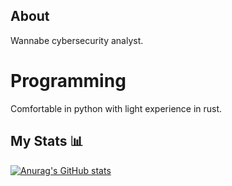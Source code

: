 ## About
Wannabe cybersecurity analyst.
# Programming
Comfortable in python with light experience in rust. 


## My Stats 📊
[![Anurag's GitHub stats](https://github-readme-stats.vercel.app/api?username=ralphiedawg)](https://github.com/anuraghazra/github-readme-stats)

